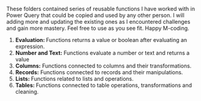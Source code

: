 These folders contained series of reusable functions I have worked with in Power Query that could be copied and used by any other person. I will adding more and updating the existing ones as I encountered challenges and gain more mastery. Feel free to use as you see fit. Happy M-coding.
<ol>
  <!-- Evaluation -->
  <li> <strong>Evaluation: </strong> Functions returns a value or boolean after evaluating an expression. </li>

 <li><strong>Number and Text:</strong> Functions evaluate a number or text and returns a value </li>

  <li><strong>Columns:</strong> Functions connected to columns and their transformations. </li>

 <!-- Rows -->
 <li><strong>Records:</strong> Functions connected to records and their manipulations. </li>
  
  <li><strong>
    Lists:
  </strong> Functions related to lists and operations. </li>  

  <li><strong>
    Tables:
  </strong> 
    Functions connected to table operations, transformations and cleaning.
  </li>
</ol> 
